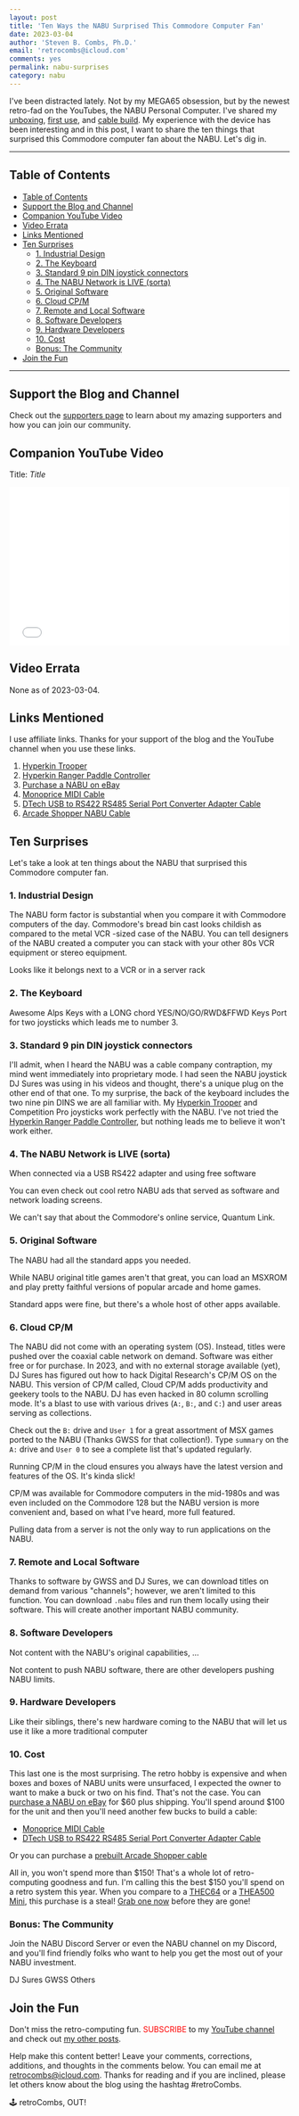 ```yaml
---
layout: post
title: 'Ten Ways the NABU Surprised This Commodore Computer Fan'
date: 2023-03-04
author: 'Steven B. Combs, Ph.D.'
email: 'retrocombs@icloud.com'
comments: yes
permalink: nabu-surprises
category: nabu
---
```


I've been distracted lately. Not by my MEGA65 obsession, but by the newest retro-fad on the YouTubes, the NABU Personal Computer. I've shared my [unboxing](https://youtube.com/live/NK2tEIEFpYo?feature=share), [first use](https://youtube.com/live/54Ij7_qIBmw?feature=share), and [cable build](https://youtu.be/7YMMC7tcRdQ). My experience with the device has been interesting and in this post, I want to share the ten things that surprised this Commodore computer fan about the NABU. Let's dig in.

----

## Table of Contents

- [Table of Contents](#table-of-contents)
- [Support the Blog and Channel](#support-the-blog-and-channel)
- [Companion YouTube Video](#companion-youtube-video)
- [Video Errata](#video-errata)
- [Links Mentioned](#links-mentioned)
- [Ten Surprises](#ten-surprises)
  - [1. Industrial Design](#1-industrial-design)
  - [2. The Keyboard](#2-the-keyboard)
  - [3. Standard 9 pin DIN joystick connectors](#3-standard-9-pin-din-joystick-connectors)
  - [4. The NABU Network is LIVE (sorta)](#4-the-nabu-network-is-live-sorta)
  - [5. Original Software](#5-original-software)
  - [6. Cloud CP/M](#6-cloud-cpm)
  - [7. Remote and Local Software](#7-remote-and-local-software)
  - [8. Software Developers](#8-software-developers)
  - [9. Hardware Developers](#9-hardware-developers)
  - [10. Cost](#10-cost)
  - [Bonus: The Community](#bonus-the-community)
- [Join the Fun](#join-the-fun)

----

## Support the Blog and Channel

Check out the [supporters page](/supporters) to learn about my amazing supporters and how you can join our community.

## Companion YouTube Video

Title: _Title_

<div style="position:relative;padding-top:56.25%;"><p><iframe src="link" frameborder="0" allowfullscreen="true" mozallowfullscreen="true" webkitallowfullscreen="true" style="position:absolute;top:0;left:0;width:100%;height:100%;"></iframe></p></div>

## Video Errata

None as of 2023-03-04.

## Links Mentioned

I use affiliate links. Thanks for your support of the blog and the YouTube channel when you use these links.

1. [Hyperkin Trooper](https://amzn.to/3l1CHXj)
2. [Hyperkin Ranger Paddle Controller](https://amzn.to/3orPuEv)
3. [Purchase a NABU on eBay](https://ebay.us/PaU0QZ)
4. [Monoprice MIDI Cable](https://amzn.to/3l7xKi9)
5. [DTech USB to RS422 RS485 Serial Port Converter Adapter Cable](https://amzn.to/3RCLpdk)
6. [Arcade Shopper NABU Cable](https://www.arcadeshopper.com/wp/store/#!/NABU-DIN5-RJ45-cable-with-DB9-adapter-for-RS422-connection-to-Nabu/p/530710449/category=144933272)

## Ten Surprises
Let's take a look at ten things about the NABU that surprised this Commodore computer fan.

### 1. Industrial Design
The NABU form factor is substantial when you compare it with Commodore computers of the day. Commodore's bread bin cast looks childish as compared to the metal VCR -sized case of the NABU. You can tell designers of the NABU created a computer you can stack with your other 80s VCR equipment or stereo equipment.

Looks like it belongs next to a VCR or in a server rack

### 2. The Keyboard
Awesome Alps Keys with a LONG chord
YES/NO/GO/RWD&FFWD Keys
Port for two joysticks which leads me to number 3.

### 3. Standard 9 pin DIN joystick connectors
I'll admit, when I heard the NABU was a cable company contraption, my mind went immediately into proprietary mode. I had seen the NABU joystick DJ Sures was using in his videos and thought, there's a unique plug on the other end of that one. To my surprise, the back of the keyboard includes the two nine pin DINS we are all familiar with. My [Hyperkin Trooper](https://amzn.to/3l1CHXj) and Competition Pro joysticks work perfectly with the NABU. I've not tried the [Hyperkin Ranger Paddle Controller](https://amzn.to/3orPuEv), but nothing leads me to believe it won't work either.

### 4. The NABU Network is LIVE (sorta)
When connected via a USB RS422 adapter and using free software

You can even check out cool retro NABU ads that served as software and network loading screens.

We can't say that about the Commodore's online service, Quantum Link.

### 5. Original Software
The NABU had all the standard apps you needed.

While NABU original title games aren't that great, you can load an MSXROM and play pretty faithful versions of popular arcade and home games.

Standard apps were fine, but there's a whole host of other apps available.

### 6. Cloud CP/M
The NABU did not come with an operating system (OS). Instead, titles were pushed over the coaxial cable network on demand. Software was either free or for purchase. In 2023, and with no external storage available (yet), DJ Sures has figured out how to hack Digital Research's CP/M OS on the NABU. This version of CP/M called, Cloud CP/M adds productivity and geekery tools to the NABU. DJ has even hacked in 80 column scrolling mode. It's a blast to use with various drives (`A:`, `B:`, and `C:`) and user areas serving as collections.

Check out the `B:` drive and `User 1` for a great assortment of MSX games ported to the NABU (Thanks GWSS for that collection!). Type `summary` on the `A:` drive and `User 0` to see a complete list that's updated regularly.

Running CP/M in the cloud ensures you always have the latest version and features of the OS. It's kinda slick!

CP/M was available for Commodore computers in the mid-1980s and was even included on the Commodore 128 but the NABU version is more convenient and, based on what I've heard, more full featured.

Pulling data from a server is not the only way to run applications on the NABU.

### 7. Remote and Local Software
Thanks to software by GWSS and DJ Sures, we can download titles on demand from various "channels"; however, we aren't limited to this function. You can download `.nabu` files and run them locally using their software. This will create another important NABU community.

### 8. Software Developers
Not content with the NABU's original capabilities, …

Not content to push NABU software, there are other developers pushing NABU limits.

### 9. Hardware Developers
Like their siblings, there's new hardware coming to the NABU that will let us use it like a more traditional computer

### 10. Cost
This last one is the most surprising. The retro hobby is expensive and when boxes and boxes of NABU units were unsurfaced, I expected the owner to want to make a buck or two on his find. That's not the case. You can [purchase a NABU on eBay](https://ebay.us/PaU0QZ) for $60 plus shipping. You'll spend around $100 for the unit and then you'll need another few bucks to build a cable:

* [Monoprice MIDI Cable](https://amzn.to/3l7xKi9)
* [DTech USB to RS422 RS485 Serial Port Converter Adapter Cable](https://amzn.to/3RCLpdk)

Or you can purchase a [prebuilt Arcade Shopper cable](https://www.arcadeshopper.com/wp/store/#!/NABU-DIN5-RJ45-cable-with-DB9-adapter-for-RS422-connection-to-Nabu/p/530710449/category=144933272)

All in, you won't spend more than $150! That's a whole lot of retro-computing goodness and fun. I'm calling this the best $150 you'll spend on a retro system this year. When you compare to a [THEC64](https://amzn.to/41YpBxE) or a [THEA500 Mini](https://amzn.to/3ygCbL4), this purchase is a steal! [Grab one now](https://ebay.us/PaU0QZ) before they are gone!

### Bonus: The Community
Join the NABU Discord Server or even the NABU channel on my Discord, and you'll find  friendly folks who want to help you get the most out of your NABU investment.

DJ Sures
GWSS
Others

## Join the Fun

Don't miss the retro-computing fun. <font color="red">SUBSCRIBE</font> to my [YouTube channel](https://www.youtube.com/stevencombs) and check out [my other posts](https://www.stevencombs.com).

Help make this content better! Leave your comments, corrections, additions, and thoughts in the comments below. You can email me at [retrocombs@icloud.com](mailto:retrocombs@icloud.com). Thanks for reading and if you are inclined, please let others know about the blog using the hashtag #retroCombs.

🕹️ retroCombs, OUT!